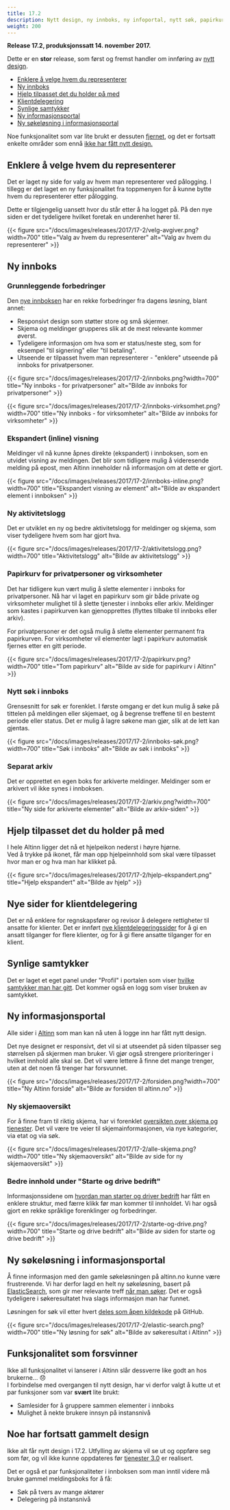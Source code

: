 ```yaml
---
title: 17.2
description: Nytt design, ny innboks, ny infoportal, nytt søk, papirkurv, klientdelegering, tilpasset hjelp, designsystem, +++
weight: 200
---
```


**Release 17.2, produksjonssatt 14. november 2017.**

Dette er en **stor** release, som først og fremst handler om innføring av [nytt design].

- [Enklere å velge hvem du representerer](#enklere-å-velge-hvem-du-representerer) 
- [Ny innboks](#ny-innboks)
- [Hjelp tilpasset det du holder på med](#hjelp-tilpasset-det-du-holder-på-med)
- [Klientdelegering](#nye-sider-for-klientdelegering)
- [Synlige samtykker](#synlige-samtykker)
- [Ny informasjonsportal](#ny-informasjonsportal)
- [Ny søkeløsning i informasjonsportal](#ny-søkeløsning-i-informasjonsportal)


Noe funksjonalitet som var lite brukt er dessuten [fjernet](#funksjonalitet-som-forsvinner),
og det er fortsatt enkelte områder som ennå [ikke har fått nytt design.](#noe-har-fortsatt-gammelt-design)

## Enklere å velge hvem du representerer
Det er laget ny side for valg av hvem man representerer ved pålogging.
I tillegg er det laget en ny funksjonalitet fra toppmenyen for å kunne bytte hvem du representerer etter pålogging.

Dette er tilgjengelig uansett hvor du står etter å ha logget på. På den nye siden er det tydeligere hvilket foretak en underenhet hører til.

{{< figure src="/docs/images/releases/2017/17-2/velg-avgiver.png?width=700" title="Valg av hvem du representerer" alt="Valg av hvem du representerer" >}}

## Ny innboks

### Grunnleggende forbedringer

Den [nye innboksen] har en rekke forbedringer fra dagens løsning, blant annet:

- Responsivt design som støtter store og små skjermer.
- Skjema og meldinger grupperes slik at de mest relevante kommer øverst.
- Tydeligere informasjon om hva som er status/neste steg, som for eksempel "til signering" eller "til betaling".
- Utseende er tilpasset hvem man representerer - "enklere" utseende på innboks for privatpersoner.

{{< figure src="/docs/images/releases/2017/17-2/innboks.png?width=700" title="Ny innboks - for privatpersoner" alt="Bilde av innboks for privatpersoner" >}}

{{< figure src="/docs/images/releases/2017/17-2/innboks-virksomhet.png?width=700" title="Ny innboks - for virksomheter" alt="Bilde av innboks for virksomheter" >}}

### Ekspandert (inline) visning

Meldinger vil nå kunne åpnes direkte (ekspandert) i innboksen, som en utvidet visning av meldingen.
Det blir som tidligere mulig å videresende melding på epost, men Altinn inneholder nå informasjon om at dette er gjort.

{{< figure src="/docs/images/releases/2017/17-2/innboks-inline.png?width=700" title="Ekspandert visning av element" alt="Bilde av ekspandert element i innboksen" >}}

### Ny aktivitetslogg

Det er utviklet en ny og bedre aktivitetslogg for meldinger og skjema, som viser tydeligere hvem som har gjort hva.

{{< figure src="/docs/images/releases/2017/17-2/aktivitetslogg.png?width=700" title="Aktivitetslogg" alt="Bilde av aktivitetslogg" >}}

### Papirkurv for privatpersoner og virksomheter

Det har tidligere kun vært mulig å slette elementer i innboks for privatpersoner.
Nå har vi laget en papirkurv som gir både private og virksomheter mulighet til å slette tjenester i innboks eller arkiv.
Meldinger som kastes i papirkurven kan gjenopprettes (flyttes tilbake til innboks eller arkiv).

For privatpersoner er det også mulig å slette elementer permanent fra papirkurven.
For virksomheter vil elementer lagt i papirkurv automatisk fjernes etter en gitt periode.

{{< figure src="/docs/images/releases/2017/17-2/papirkurv.png?width=700" title="Tom papirkurv" alt="Bilde av side for papirkurv i Altinn" >}}

### Nytt søk i innboks
Grensesnitt for søk er forenklet. I første omgang er det kun mulig å søke på tittelen på meldingen eller skjemaet,
og å begrense treffene til en bestemt periode eller status. Det er mulig å lagre søkene man gjør, slik at de lett kan gjentas.

{{< figure src="/docs/images/releases/2017/17-2/innboks-søk.png?width=700" title="Søk i innboks" alt="Bilde av søk i innboks" >}}

### Separat arkiv
Det er opprettet en egen boks for arkiverte meldinger. Meldinger som er arkivert vil ikke synes i innboksen.

{{< figure src="/docs/images/releases/2017/17-2/arkiv.png?width=700" title="Ny side for arkiverte elementer" alt="Bilde av arkiv-siden" >}}

## Hjelp tilpasset det du holder på med
I hele Altinn ligger det nå et hjelpeikon nederst i høyre hjørne.  
Ved å trykke på ikonet, får man opp hjelpeinnhold som skal være tilpasset hvor man er og hva man har klikket på.

{{< figure src="/docs/images/releases/2017/17-2/hjelp-ekspandert.png" title="Hjelp ekspandert" alt="Bilde av hjelp" >}}


## Nye sider for klientdelegering
Det er nå enklere for regnskapsfører og revisor å delegere rettigheter til ansatte for klienter.
Det er innført [nye klientdelegeringssider] for å gi en ansatt tilganger for flere klienter, og for å gi flere ansatte tilganger for en klient.

## Synlige samtykker
Det er laget et eget panel under "Profil" i portalen som viser [hvilke samtykker man har gitt].
Det kommer også en logg som viser bruken av samtykket.

## Ny informasjonsportal
Alle sider i [Altinn](https://www.altinn.no) som man kan nå uten å logge inn har fått nytt design.

Det nye designet er responsivt, det vil si at utseendet på siden tilpasser seg størrelsen på skjermen man bruker.
Vi gjør også strengere prioriteringer i hvilket innhold alle skal se.
Det vil være lettere å finne det mange trenger, uten at det noen få trenger har forsvunnet.

{{< figure src="/docs/images/releases/2017/17-2/forsiden.png?width=700" title="Ny Altinn forside" alt="Bilde av forsiden til altinn.no" >}}

### Ny skjemaoversikt

For å finne fram til riktig skjema, har vi forenklet [oversikten over skjema og tjenester].
Det vil være tre veier til skjemainformasjonen, via nye kategorier, via etat og via søk.

{{< figure src="/docs/images/releases/2017/17-2/alle-skjema.png?width=700" title="Ny skjemaoversikt" alt="Bilde av side for ny skjemaoversikt" >}}

### Bedre innhold under "Starte og drive bedrift"

Informasjonssidene om [hvordan man starter og driver bedrift] har fått en enklere struktur, med færre klikk før man kommer til innholdet.
Vi har også gjort en rekke språklige forenklinger og forbedringer.

{{< figure src="/docs/images/releases/2017/17-2/starte-og-drive.png?width=700" title="Starte og drive bedrift" alt="Bilde av siden for starte og drive bedrift" >}}

## Ny søkeløsning i informasjonsportal
Å finne informasjon med den gamle søkeløsningen på altinn.no kunne være frustrerende.
Vi har derfor lagd en helt ny søkeløsning, basert på [ElasticSearch], som gir mer relevante treff [når man søker](https://altinn.no/sok/).
Det er også tydeligere i søkeresultatet hva slags informasjon man har funnet.

Løsningen for søk vil etter hvert [deles som åpen kildekode] på GitHub.

{{< figure src="/docs/images/releases/2017/17-2/elastic-search.png?width=700" title="Ny løsning for søk" alt="Bilde av søkeresultat i Altinn" >}}



## Funksjonalitet som forsvinner
Ikke all funksjonalitet vi lanserer i Altinn slår dessverre like godt an hos brukerne... :disappointed:  
I forbindelse med overgangen til nytt design, har vi derfor valgt å kutte ut et par funksjoner som var **svært** lite brukt:

- Samlesider for å gruppere sammen elementer i innboks
- Mulighet å nekte brukere innsyn på instansnivå

## Noe har fortsatt gammelt design
Ikke alt får nytt design i 17.2.
Utfylling av skjema vil se ut og oppføre seg som før, og vil ikke kunne oppdateres før [tjenester 3.0] er realisert.

Det er også et par funksjonaliteter i innboksen som man inntil videre må bruke gammel meldingsboks for å få:

- Søk på tvers av mange aktører
- Delegering på instansnivå


[nytt design]: https://altinn.github.io/designsystem-styleguide/
[nye innboksen]: https://altinn.no/nyheter/hva-er-nytt-i-den-siste-versjonen-av-altinn/nytt-design-for-din-innboks/
[oversikten over skjema og tjenester]: https://www.altinn.no/skjemaoversikt/
[hvordan man starter og driver bedrift]: https://www.altinn.no/starte-og-drive/
[ElasticSearch]: https://www.elastic.co/products/elasticsearch
[deles som åpen kildekode]: https://www.digi.no/artikler/altinn-vil-dele-sokelosning-i-apen-kildekode-kommer-snart-pa-github/412083
[nye klientdelegeringssider]: https://altinn.no/nyheter/hva-er-nytt-i-den-siste-versjonen-av-altinn/nye-klientdelegeringssider/
[tjenester 3.0]: /docs/altinncore/
[hvilke samtykker man har gitt]: /docs/guides/samtykke/sluttbruker/aktivitetslogg/